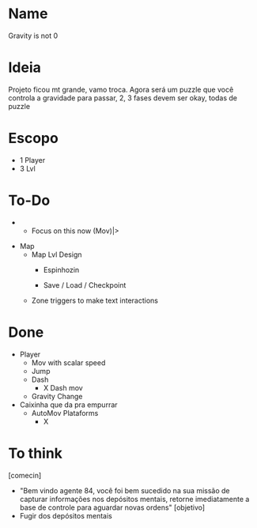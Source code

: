 # Name
Gravity is not 0 
# Ideia
Projeto ficou mt grande, vamo troca.
Agora será um puzzle que você controla a gravidade para passar, 2, 3 fases devem ser okay, todas de puzzle
# Escopo
- 1 Player
- 3 Lvl
# To-Do
* * Focus on this now (Mov)|>
       

- Map
    - Map Lvl Design
        - Espinhozin
        
        - Save / Load / Checkpoint
    - Zone triggers to make text interactions


# Done
- Player
    - Mov with scalar speed
    - Jump
    - Dash
        - X Dash mov
    - Gravity Change
- Caixinha que da pra empurrar
    - AutoMov Plataforms
        - X
# To think
[comecin]
- "Bem vindo agente 84, você foi bem sucedido na sua missão de capturar informações nos depósitos mentais, retorne imediatamente a base de controle para aguardar novas ordens"
[objetivo]
- Fugir dos depósitos mentais
